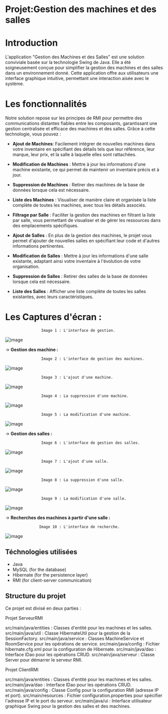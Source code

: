 # Projet:Gestion des machines et des salles

# Introduction
L'application "Gestion des Machines et des Salles" est une solution conviviale basée sur la technologie Swing de Java. Elle a été soigneusement conçue pour simplifier la gestion des machines et des salles dans un environnement donné. Cette application offre aux utilisateurs une interface graphique intuitive, permettant une interaction aisée avec le système.

# Les fonctionnalités
Notre solution repose sur les principes de RMI pour permettre des communications distantes fiables entre les composants, garantissant une gestion centralisée et efficace des machines et des salles. Grâce à cette technologie, vous pouvez :
- **Ajout de Machines**: Facilement intégrer de nouvelles machines dans votre inventaire en spécifiant des détails tels que leur référence, leur marque, leur prix, et la salle à laquelle elles sont rattachées.

- **Modification de Machines** : Mettre à jour les informations d'une machine existante, ce qui permet de maintenir un inventaire précis et à jour.

- **Suppression de Machines** : Retirer des machines de la base de données lorsque cela est nécessaire.

- **Liste des Machines** : Visualiser de manière claire et organisée la liste complète de toutes les machines, avec tous les détails associés.

- **Filtrage par Salle** : Faciliter la gestion des machines en filtrant la liste par salle, vous permettant de visualiser et de gérer les ressources dans des emplacements spécifiques.

- **Ajout de Salles** : En plus de la gestion des machines, le projet vous permet d'ajouter de nouvelles salles en spécifiant leur code et d'autres informations pertinentes.

- **Modification de Salles** : Mettre à jour les informations d'une salle existante, adaptant ainsi votre inventaire à l'évolution de votre organisation.

- **Suppression de Salles** : Retirer des salles de la base de données lorsque cela est nécessaire.

- **Liste des Salles** : Afficher une liste complète de toutes les salles existantes, avec leurs caractéristiques.

# Les Captures d'écran :

                    Image 1 : L'interface de gestion.
                    
![image](https://github.com/nainiaasmaa/TP-RMI/assets/147659638/aa6aed69-2cd0-4830-98cf-348af1239dc1)

-> **Gestion des machine :**

                    Image 2 : L'interface de gestion des machines. 

![image](https://github.com/nainiaasmaa/TP-RMI/assets/147659638/01ea520e-f833-404d-b857-2c9fc9825176)

                    Image 3 : L'ajout d'une machine.

![image](https://github.com/nainiaasmaa/TP-RMI/assets/147659638/52fe64c2-50fb-4c6a-bb20-557e8f5d8374)
                    
                    Image 4 : La suppression d'une machine.

![image](https://github.com/nainiaasmaa/TP-RMI/assets/147659638/6c021f25-47b8-48af-844c-0b10fc9403c8)

                    Image 5 : La modification d'une machine.

![image](https://github.com/nainiaasmaa/TP-RMI/assets/147659638/bcf8ec3d-5655-4987-acb0-e8b05204073b)

-> **Gestion des salles :**

                    Image 6 : L'interface de gestion des salles.

![image](https://github.com/nainiaasmaa/TP-RMI/assets/147659638/e1ecedee-f9e9-4887-881e-0cbe858ece6d)

                    Image 7 : L'ajout d'une salle.

![image](https://github.com/nainiaasmaa/TP-RMI/assets/147659638/940780ba-8e87-4575-b0bb-f791b59ce598)

                    Image 8 : La suppression d'une salle.

![image](https://github.com/nainiaasmaa/TP-RMI/assets/147659638/9b2a5a97-378a-4072-8ca9-5e865cfe2ac3)

                    Image 9 : La modification d'une salle.

![image](https://github.com/nainiaasmaa/TP-RMI/assets/147659638/ef656420-ea8d-4b45-9223-f3badb36a7f6)

-> **Recherches des machines à partir d'une salle :**

                   Image 10 : L'interface de recherche.

  ![image](https://github.com/nainiaasmaa/TP-RMI/assets/147659638/c73beb58-e286-45b2-b806-76aeaa2a7d16)

## Téchnologies utilisées
- Java
- MySQL (for the database)
- Hibernate (for the persistence layer)
- RMI (for client-server communication)
             
## Structure du projet
Ce projet est divisé en deux parties :

Projet ServeurRMI

src/main/java/entities : Classes d'entité pour les machines et les salles.
src/main/java/util : Classe HibernateUtil pour la gestion de la SessionFactory.
src/main/java/service : Classes MachineService et RoomService pour les opérations de service.
src/main/java/config : Fichier hibernate.cfg.xml pour la configuration de Hibernate.
src/main/java/dao : Interface IDao pour les opérations CRUD.
src/main/java/serveur : Classe Server pour démarrer le serveur RMI.

Projet ClientRMI

src/main/java/entities : Classes d'entité pour les machines et les salles.
src/main/java/dao : Interface IDao pour les opérations CRUD.
src/main/java/config : Classe Config pour la configuration RMI (adresse IP et port).
src/main/resources : Fichier configuration.properties pour spécifier l'adresse IP et le port du serveur.
src/main/java/ui : Interface utilisateur graphique Swing pour la gestion des salles et des machines.




